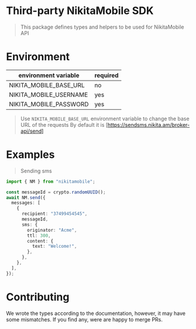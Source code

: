 # Third-party NikitaMobile SDK

> This package defines types and helpers to be used for NikitaMobile API

# Environment

| environment variable   | required |
| ---------------------- | -------- |
| NIKITA_MOBILE_BASE_URL | no       |
| NIKITA_MOBILE_USERNAME | yes      |
| NIKITA_MOBILE_PASSWORD | yes      |

> Use `NIKITA_MOBILE_BASE_URL` environment variable to change the base URL of the requests
> By default it is [https://sendsms.nikita.am/broker-api/send]

# Examples

> Sending sms

```ts
import { NM } from "nikitamobile";

const messageId = crypto.randomUUID();
await NM.send({
  messages: [
    {
      recipient: "37499454545",
      messageId,
      sms: {
        originator: "Acme",
        ttl: 300,
        content: {
          text: "Welcome!",
        },
      },
    },
  ],
});
```

# Contributing

We wrote the types according to the documentation, however, it may have some mismatches.
If you find any, were are happy to merge PRs.

